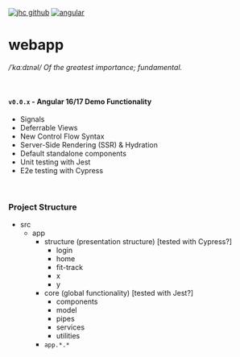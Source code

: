 [![jhc github](https://img.shields.io/badge/GitHub-jrsmth-181717.svg?style=flat&logo=github)](https://github.com/jrsmth)
[![angular](https://img.shields.io/badge/angular%20-17%20-blue.svg?style=flat&logo=Angular&logoColor=white)](https://www.angular.io)
<!-- Workflow Badge - Team City and/or GitHub Actions -->
# webapp
*/ˈkɑːdɪnəl/ Of the greatest importance; fundamental.*

<br>

#### `v0.0.x` - Angular 16/17 Demo Functionality
- Signals
- Deferrable Views
- New Control Flow Syntax
- Server-Side Rendering (SSR) & Hydration
- Default standalone components
- Unit testing with Jest
- E2e testing with Cypress

<br>

### Project Structure
- src
  - app
    - structure (presentation structure) [tested with Cypress?]
      - login
      - home
      - fit-track
      - x
      - y
    - core (global functionality) [tested with Jest?]
      - components
      - model
      - pipes
      - services
      - utilities
    - `app.*.*`
